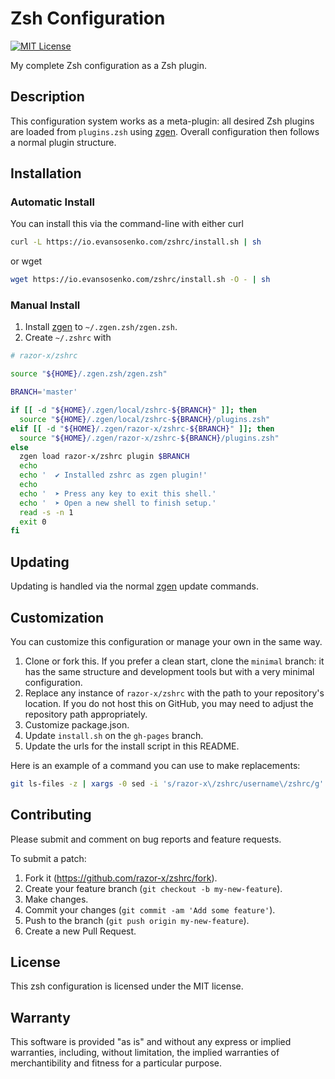 # Zsh Configuration

[![MIT License](https://img.shields.io/badge/license-MIT-red.svg)](./LICENSE.txt)

My complete Zsh configuration as a Zsh plugin.

## Description

This configuration system works as a meta-plugin:
all desired Zsh plugins are loaded from `plugins.zsh` using [zgen].
Overall configuration then follows a normal plugin structure.

[zgen]: https://github.com/tarjoilija/zgen

## Installation

### Automatic Install

You can install this via the command-line with either curl

````bash
curl -L https://io.evansosenko.com/zshrc/install.sh | sh
````

or wget

````bash
wget https://io.evansosenko.com/zshrc/install.sh -O - | sh
````

### Manual Install

1. Install [zgen] to `~/.zgen.zsh/zgen.zsh`.
2. Create `~/.zshrc` with

````zsh
# razor-x/zshrc

source "${HOME}/.zgen.zsh/zgen.zsh"

BRANCH='master'

if [[ -d "${HOME}/.zgen/local/zshrc-${BRANCH}" ]]; then
  source "${HOME}/.zgen/local/zshrc-${BRANCH}/plugins.zsh"
elif [[ -d "${HOME}/.zgen/razor-x/zshrc-${BRANCH}" ]]; then
  source "${HOME}/.zgen/razor-x/zshrc-${BRANCH}/plugins.zsh"
else
  zgen load razor-x/zshrc plugin $BRANCH
  echo
  echo '  ✔ Installed zshrc as zgen plugin!'
  echo
  echo '  ➤ Press any key to exit this shell.'
  echo '  ➤ Open a new shell to finish setup.'
  read -s -n 1
  exit 0
fi
````

## Updating

Updating is handled via the normal [zgen] update commands.

## Customization

You can customize this configuration or manage your own in the same way.

1. Clone or fork this.
   If you prefer a clean start, clone the `minimal` branch:
   it has the same structure and development tools but with
   a very minimal configuration.
2. Replace any instance of `razor-x/zshrc`
   with the path to your repository's location.
   If you do not host this on GitHub,
   you may need to adjust the repository path appropriately.
3. Customize package.json.
4. Update `install.sh` on the `gh-pages` branch.
5. Update the urls for the install script in this README.

Here is an example of a command you can use to make replacements:

````bash
git ls-files -z | xargs -0 sed -i 's/razor-x\/zshrc/username\/zshrc/g'
````

## Contributing

Please submit and comment on bug reports and feature requests.

To submit a patch:

1. Fork it (https://github.com/razor-x/zshrc/fork).
2. Create your feature branch (`git checkout -b my-new-feature`).
3. Make changes.
4. Commit your changes (`git commit -am 'Add some feature'`).
5. Push to the branch (`git push origin my-new-feature`).
6. Create a new Pull Request.

## License

This zsh configuration is licensed under the MIT license.

## Warranty

This software is provided "as is" and without any express or
implied warranties, including, without limitation, the implied
warranties of merchantibility and fitness for a particular
purpose.
